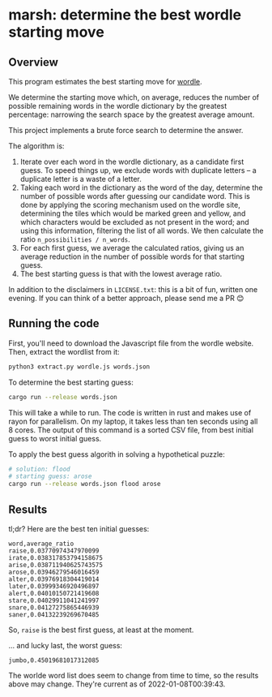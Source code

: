 # marsh: determine the best wordle starting move

## Overview

This program estimates the best starting move for [wordle](https://www.powerlanguage.co.uk/wordle/).

We determine the starting move which, on average, reduces the number of possible remaining words
in the wordle dictionary by the greatest percentage: narrowing the search space by the greatest
average amount.

This project implements a brute force search to determine the answer.

The algorithm is:

1. Iterate over each word in the wordle dictionary, as a candidate first guess. To speed things up, we exclude words with duplicate letters – a duplicate letter is a waste of a letter.
2. Taking each word in the dictionary as the word of the day, determine the number of possible words after guessing our candidate word. This is done by applying the scoring mechanism used on the wordle site, determining the tiles which would be marked green and yellow, and which characters would be excluded as not present in the word; and using this information, filtering the list of all words. We then calculate the ratio `n_possibilities / n_words`.
3. For each first guess, we average the calculated ratios, giving us an average reduction in the number of possible words for that starting guess.
4. The best starting guess is that with the lowest average ratio.

In addition to the disclaimers in `LICENSE.txt`: this is a bit of fun, written one evening. If you can think
of a better approach, please send me a PR 😊

## Running the code

First, you'll need to download the Javascript file from the wordle website.
Then, extract the wordlist from it:

```sh
python3 extract.py wordle.js words.json
```

To determine the best starting guess:

```sh
cargo run --release words.json
```

This will take a while to run. The code is written in rust and makes use of rayon for parallelism.
On my laptop, it takes less than ten seconds using all 8 cores.  The output of this command is a
sorted CSV file, from best initial guess to worst initial guess.

To apply the best guess algorith in solving a hypothetical puzzle:

```sh
# solution: flood
# starting guess: arose
cargo run --release words.json flood arose
```

## Results

tl;dr? Here are the best ten initial guesses:

```csv
word,average_ratio
raise,0.03770974347970099
irate,0.038317853794158675
arise,0.038711940625743575
arose,0.03946279546016459
alter,0.03976918304419014
later,0.03999346920496897
alert,0.04010150721419608
stare,0.04029911041241997
snare,0.04127275865446939
saner,0.04132239269670485
```

So, `raise` is the best first guess, at least at the moment.

... and lucky last, the worst guess:

```csv
jumbo,0.45019681017312085
```

The worlde word list does seem to change from time to time, so the results above may change.
They're current as of 2022-01-08T00:39:43.

